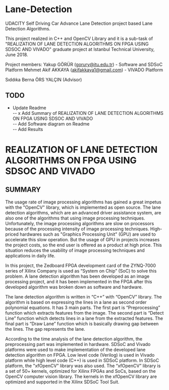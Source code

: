 # Lane-Detection 
UDACITY Self Driving Car Advance Lane Detection project based Lane Detection Algorithms.

This project realized in C++ and OpenCV Library and it is a sub-task of "REALIZATION OF LANE DETECTION ALGORITHMS ON FPGA USING SDSOC AND VIVADO" graduate project at Istanbul Technical University, June 2018.

Project members:
Yakup GÖRÜR (gorury@itu.edu.tr) - Software and SDSoC  Platform
Mehmet Akif AKKAYA (akifakkaya1@gmail.com) - VIVADO Platform

Sıddıka Berna ÖRS YALÇIN (Advisor)

## TODO
- Update Readme <br />
-- x Add Summary of REALIZATION OF LANE DETECTION ALGORITHMS ON FPGA USING SDSOC AND VIVADO <br />
-- Add Software diagram on Readme <br />
-- Add Results <br />




# REALIZATION OF LANE DETECTION ALGORITHMS ON FPGA USING SDSOC AND VIVADO
## SUMMARY

The usage rate of image processing algorithms has gained a great impetus with the "OpenCV" library, which is implemented as open source. The lane detection algorithms, which are an advanced driver assistance system, are also one of the algorithms that using image processing techniques. Unfortunately, the image processing algorithms are slow on processors because of the processing intensity of image processing techniques. High-priced hardwares such as "Graphics Processing Unit" (GPU) are used to accelerate this slow operation. But the usage of GPU in projects increases the project costs, so the end user is offered as a product at high price. This situation reduces the usability of image processing techniques and applications in daily life. <br />

In this project, the Zedboard FPGA development card of the ZYNQ-7000 series of Xilinx Company is used as “System on Chip” (SoC) to solve this problem. A lane detection algorithm has been developed as an image processing project, and it has been implemented in the FPGA after this developed algorithm was broken down as software and hardware. <br />

The lane detection algorithm is written in “C++” with “OpenCV” library. The algorithm is based on expressing the lines in a lane as second order polynomial equations. It has 3 main parts. The first part is “Preprocessing” function which extracts features from the image. The second part is “Detect Line” function which detects lines in a lane from the extracted features. The final part is “Draw Lane” function which is basically drawing gap between the lines. The gap represents the lane. <br />

According to the time analysis of the lane detection algorithm, the preprocessing part was implemented in hardware. SDSoC and Vivado platforms were used to make implementation of the developed lane detection algorithm on FPGA. Low level code (Verilog) is used in Vivado platform while high level code (C++) is used in SDSoC platform. In SDSoC platform, the "xfOpenCV" library was also used. The “xfOpenCV” library is a set of 50+ kernels, optimized for Xilinx FPGAs and SoCs, based on the OpenCV computer vision library. The kernels in the xfOpenCV library are optimized and supported in the Xilinx SDSoC Tool Suit.<br />



